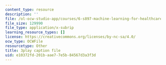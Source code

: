 ```yaml
---
content_type: resource
description: ''
file: /ol-ocw-studio-app/courses/6-s897-machine-learning-for-healthcare-spring-2019/e10372fd201baae77e5b84567d3a3f3d_k95abdkdCPk.srt
file_size: 129990
file_type: application/x-subrip
learning_resource_types: []
license: https://creativecommons.org/licenses/by-nc-sa/4.0/
ocw_type: OCWFile
resourcetype: Other
title: 3play caption file
uid: e10372fd-201b-aae7-7e5b-84567d3a3f3d
---
```

